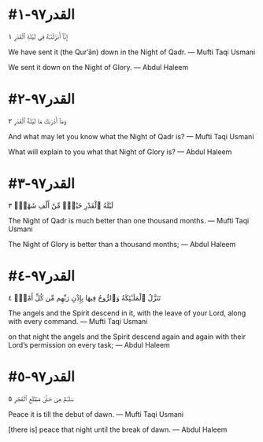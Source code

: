 

# #القدر٩٧-١
إِنَّآ أَنزَلْنَـٰهُ فِى لَيْلَةِ ٱلْقَدْرِ ١

We have sent it (the Qur’ān) down in the Night of Qadr.
— Mufti Taqi Usmani


We sent it down on the Night of Glory.
— Abdul Haleem



# #القدر٩٧-٢
وَمَآ أَدْرَىٰكَ مَا لَيْلَةُ ٱلْقَدْرِ ٢

And what may let you know what the Night of Qadr is?
— Mufti Taqi Usmani


What will explain to you what that Night of Glory is?
— Abdul Haleem



# #القدر٩٧-٣
لَيْلَةُ ٱلْقَدْرِ خَيْرٌۭ مِّنْ أَلْفِ شَهْرٍۢ ٣

The Night of Qadr is much better than one thousand months.
— Mufti Taqi Usmani


The Night of Glory is better than a thousand months;
— Abdul Haleem



# #القدر٩٧-٤
تَنَزَّلُ ٱلْمَلَـٰٓئِكَةُ وَٱلرُّوحُ فِيهَا بِإِذْنِ رَبِّهِم مِّن كُلِّ أَمْرٍۢ ٤

The angels and the Spirit descend in it, with the leave of your Lord, along with every command.
— Mufti Taqi Usmani


on that night the angels and the Spirit descend again and again with their Lord’s permission on every task;
— Abdul Haleem



# #القدر٩٧-٥
سَلَـٰمٌ هِىَ حَتَّىٰ مَطْلَعِ ٱلْفَجْرِ ٥

Peace it is till the debut of dawn.
— Mufti Taqi Usmani


[there is] peace that night until the break of dawn.
— Abdul Haleem

